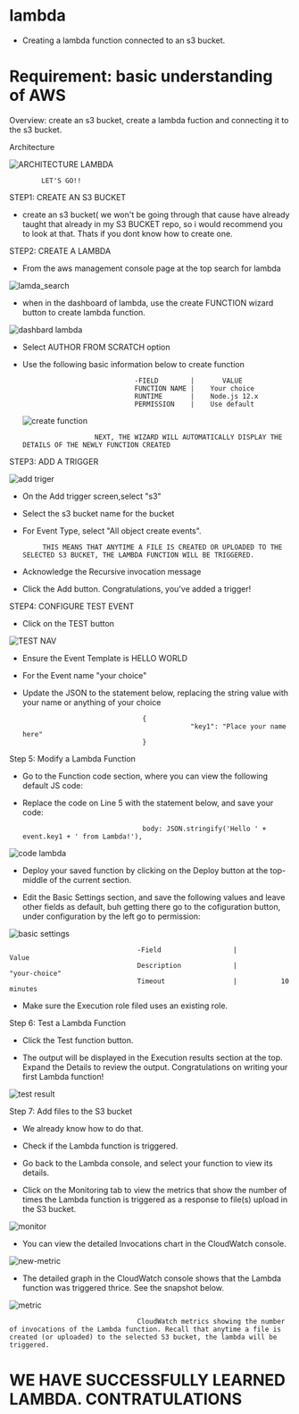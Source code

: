 # lambda

* Creating a lambda function connected to an s3 bucket.

#  Requirement: basic understanding of AWS

Overview: create an  s3 bucket, create a lambda fuction and connecting it to the s3 bucket.

Architecture

![ARCHITECTURE LAMBDA](https://user-images.githubusercontent.com/94189602/206864222-ddda1e80-9a6c-4e0e-a820-c2d912191bee.PNG)

            LET'S GO!!

STEP1: CREATE AN S3 BUCKET

* create an s3 bucket( we won't be going through that cause have already taught that already in my S3 BUCKET repo, so i would recommend you to look at that. Thats if you dont know how to create one.

STEP2: CREATE A LAMBDA 

* From the aws management console page at the top search for lambda

![lamda_search](https://user-images.githubusercontent.com/94189602/206865032-98b2ae32-f4fa-42d9-aaaf-9b796f729e8d.PNG)

* when in the dashboard of lambda, use the create FUNCTION wizard button to create lambda function. 
 
![dashbard lambda](https://user-images.githubusercontent.com/94189602/206865387-83e10d96-2dbc-42a6-98ce-7dc5f5a2b96a.PNG)

* Select AUTHOR FROM SCRATCH option

* Use the following basic information below to create function

                                  -FIELD        |       VALUE     
                                  FUNCTION NAME |    Your choice
                                  RUNTIME       |    Node.js 12.x
                                  PERMISSION    |    Use default
    
    ![create function](https://user-images.githubusercontent.com/94189602/206866513-1164ae14-4298-4e52-b233-cfba9d2a1a6b.PNG)
          
                        NEXT, THE WIZARD WILL AUTOMATICALLY DISPLAY THE DETAILS OF THE NEWLY FUNCTION CREATED
 
 STEP3: ADD A TRIGGER
 
 ![add triger](https://user-images.githubusercontent.com/94189602/206866868-0d85d75f-1a8b-4a5b-8e2e-cfb5dd165ddc.PNG)
 
 * On the Add trigger screen,select "s3" 
 
 * Select the s3 bucket name for the bucket
 
 * For Event Type, select "All object create events".
 
            THIS MEANS THAT ANYTIME A FILE IS CREATED OR UPLOADED TO THE SELECTED S3 BUCKET, THE LAMBDA FUNCTION WILL BE TRIGGERED.
 

* Acknowledge the Recursive invocation message 

* Click the Add button. Congratulations, you've added a trigger!

STEP4: CONFIGURE TEST EVENT

* Click on the TEST button

 ![TEST NAV](https://user-images.githubusercontent.com/94189602/206868117-dcd8e99d-1967-48aa-a901-53dd2a1f5a13.PNG)

* Ensure the Event Template is HELLO WORLD

* For the Event name  "your choice"

* Update the JSON to the statement below, replacing the string value with your name or anything of your choice

                                    {
                                                "key1": "Place your name here"
                                    }
                                    
Step 5: Modify a Lambda Function

* Go to the Function code section, where you can view the following default JS code:

* Replace the code on Line 5 with the statement below, and save your code:
  
                                    body: JSON.stringify('Hello ' + event.key1 + ' from Lambda!'),

![code lambda](https://user-images.githubusercontent.com/94189602/206868559-3097f91e-7136-4461-8f63-411a08a07e6a.PNG)

* Deploy your saved function by clicking on the Deploy button at the top-middle of the current section.

* Edit the Basic Settings section, and save the following values and leave other fields as default, buh getting there go to the cofiguration button, under configuration by the left go to permission:

![basic settings](https://user-images.githubusercontent.com/94189602/206868932-aed81878-1511-4033-b692-9e11b11d3cfa.PNG)

                                    -Field                  |           Value
                                    Description             |           "your-choice"
                                    Timeout                 |           10 minutes
                                    
 * Make sure the Execution role filed uses an existing role.
 
 Step 6: Test a Lambda Function
 
* Click the Test function button.
 
* The output will be displayed in the Execution results section at the top. Expand the Details to review the output.
 Congratulations on writing your first Lambda function!

![test result](https://user-images.githubusercontent.com/94189602/206869262-89060530-7a55-4786-82f6-b48b4fb36e02.PNG)

Step 7: Add files to the  S3 bucket

* We already know how to do that.
 
 * Check if the Lambda function is triggered.
 
 * Go back to the Lambda console, and select your function to view its details.
 
 * Click on the Monitoring tab to view the metrics that show the number of times the Lambda function is triggered as a response to file(s) upload in the S3 bucket.
 
 ![monitor](https://user-images.githubusercontent.com/94189602/206869364-f6df0322-4f81-439c-9b27-7e3f853bf419.PNG)

* You can view the detailed Invocations chart in the CloudWatch console.

![new-metric](https://user-images.githubusercontent.com/94189602/206869427-4c769695-58ce-4c39-9721-9a31164a4c72.PNG)

* The detailed graph in the CloudWatch console shows that the Lambda function was triggered thrice. See the snapshot below.

![metric](https://user-images.githubusercontent.com/94189602/206869492-b99f8b46-6b75-4106-adc0-4d766bc7d19c.PNG)

                                    CloudWatch metrics showing the number of invocations of the Lambda function. Recall that anytime a file is created (or uploaded) to the selected S3 bucket, the lambda will be triggered.
                                    
# WE HAVE SUCCESSFULLY LEARNED LAMBDA. CONTRATULATIONS
